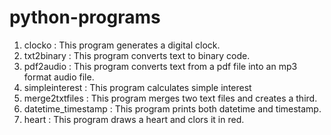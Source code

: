 # python-programs


1. clocko : This program generates a digital clock.
2. txt2binary : This program converts text to binary code.
3. pdf2audio : This program converts text from a pdf file into an mp3 format audio file.
4. simpleinterest : This program calculates simple interest
5. merge2txtfiles : This program merges two text files and creates a third.
6. datetime_timestamp : This program prints both datetime and timestamp.
7. heart : This program draws a heart and clors it in red.
